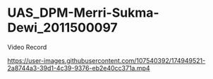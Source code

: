 # UAS_DPM-Merri-Sukma-Dewi_2011500097

Video Record

https://user-images.githubusercontent.com/107540392/174949521-2a8744a3-39d1-4c39-9376-eb2e40cc371a.mp4

